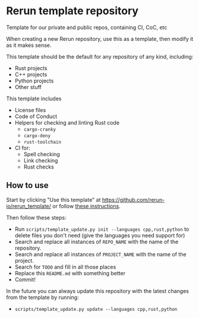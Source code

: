 # Rerun template repository
Template for our private and public repos, containing CI, CoC, etc

When creating a new Rerun repository, use this as a template, then modify it as it makes sense.

This template should be the default for any repository of any kind, including:
* Rust projects
* C++ projects
* Python projects
* Other stuff

This template includes
* License files
* Code of Conduct
* Helpers for checking and linting Rust code
  - `cargo-cranky`
  - `cargo-deny`
  - `rust-toolchain`
* CI for:
  - Spell checking
  - Link checking
  - Rust checks


## How to use
Start by clicking "Use this template" at https://github.com/rerun-io/rerun_template/ or follow [these instructions](https://docs.github.com/en/free-pro-team@latest/github/creating-cloning-and-archiving-repositories/creating-a-repository-from-a-template).

Then follow these steps:
* Run `scripts/template_update.py init --languages cpp,rust,python` to delete files you don't need (give the languages you need support for)
* Search and replace all instances of `REPO_NAME` with the name of the repository.
* Search and replace all instances of `PROJECT_NAME` with the name of the project.
* Search for `TODO` and fill in all those places
* Replace this `README.md` with something better
* Commit!

In the future you can always update this repository with the latest changes from the template by running:
* `scripts/template_update.py update --languages cpp,rust,python`
